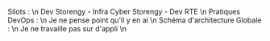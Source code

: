 Silots : \n
 Dev Storengy - Infra Cyber Storengy - Dev RTE \n
Pratiques DevOps : \n
 Je ne pense point qu'il y en ai \n
Schéma d'architecture Globale : \n
 Je ne travaille pas sur d'appli \n
 
 